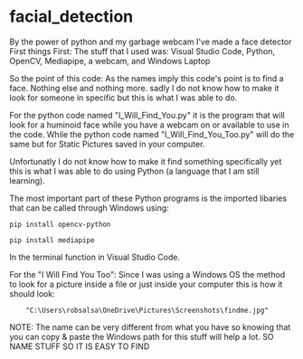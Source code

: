 # facial_detection
By the power of python and my garbage webcam I've made a face detector
First things First:
    The stuff that I used was: Visual Studio Code, Python, OpenCV, Mediapipe, a webcam, and Windows Laptop

So the point of this code: 
As the names imply this code's point is to find a face. Nothing else and nothing more. sadly I do not know how to make it look for someone in specific but this
is what I was able to do. 

For the python code named "I_Will_Find_You.py" it is the program that will look for a huminoid face while you have a webcam on or available to use in the code. While the python code named "I_Will_Find_You_Too.py" will do the same but for Static Pictures saved in your computer. 

Unfortunatly I do not know how to make it find something specifically yet this is what I was able to do using Python (a language that I am still learning).

The most important part of these Python programs is the imported libaries that can be called through Windows using:
    
    pip install opencv-python      
    
    pip install mediapipe
In the terminal function in Visual Studio Code.


For the "I Will Find You Too": 
    Since I was using a Windows OS the method to look for a picture inside a file or just inside your computer this is how it should look: 
        
        "C:\Users\robsalsa\OneDrive\Pictures\Screenshots\findme.jpg"

NOTE: The name can be very different from what you have so knowing that you can copy & paste the Windows path for this stuff will help a lot. SO NAME STUFF SO IT IS EASY TO FIND

